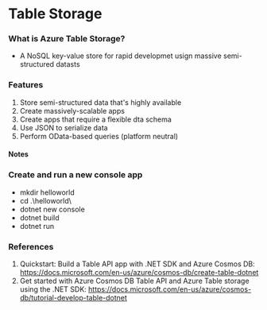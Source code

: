 # Table Storage

### What is Azure Table Storage?
- A NoSQL key-value store for rapid developmet usign massive semi-structured datasts

### Features
1. Store semi-structured data that's highly available
2. Create massively-scalable apps
3. Create apps that require a flexible dta schema
4. Use JSON to serialize data
5. Perform OData-based queries (platform neutral)

#### Notes

### Create and run a new console app
- mkdir helloworld
- cd .\helloworld\
- dotnet new console
- dotnet build
- dotnet run

### References
1. Quickstart: Build a Table API app with .NET SDK and Azure Cosmos DB: https://docs.microsoft.com/en-us/azure/cosmos-db/create-table-dotnet
2. Get started with Azure Cosmos DB Table API and Azure Table storage using the .NET SDK: https://docs.microsoft.com/en-us/azure/cosmos-db/tutorial-develop-table-dotnet